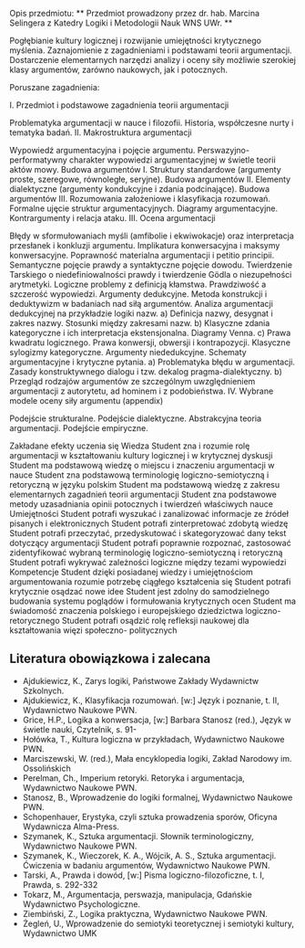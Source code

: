 Opis przedmiotu:
** Przedmiot prowadzony przez dr. hab. Marcina Selingera z Katedry Logiki i Metodologii Nauk WNS UWr. **

Pogłębianie kultury logicznej i rozwijanie umiejętności krytycznego myślenia. Zaznajomienie z zagadnieniami i podstawami teorii argumentacji. Dostarczenie elementarnych narzędzi analizy i oceny siły możliwie szerokiej klasy argumentów, zarówno naukowych, jak i potocznych.

Poruszane zagadnienia:

I. Przedmiot i podstawowe zagadnienia teorii argumentacji

Problematyka argumentacji w nauce i filozofii.
Historia, współczesne nurty i tematyka badań.
II. Makrostruktura argumentacji

Wypowiedź argumentacyjna i pojęcie argumentu. Perswazyjno-performatywny charakter wypowiedzi argumentacyjnej w świetle teorii aktów mowy.
Budowa argumentów I. Struktury standardowe (argumenty proste, szeregowe, równoległe, seryjne).
Budowa argumentów II. Elementy dialektyczne (argumenty kondukcyjne i zdania podcinające).
Budowa argumentów III. Rozumowania założeniowe i klasyfikacja rozumowań.
Formalne ujęcie struktur argumentacyjnych. Diagramy argumentacyjne.
Kontrargumenty i relacja ataku.
III. Ocena argumentacji

Błędy w sformułowaniach myśli (amfibolie i ekwiwokacje) oraz interpretacja przesłanek i konkluzji argumentu. Implikatura konwersacyjna i maksymy konwersacyjne.
Poprawność materialna argumentacji i petitio principii. Semantyczne pojęcie prawdy a syntaktyczne pojęcie dowodu. Twierdzenie Tarskiego o niedefiniowalności prawdy i twierdzenie Gödla o niezupełności arytmetyki.
Logiczne problemy z definicją kłamstwa. Prawdziwość a szczerość wypowiedzi.
Argumenty dedukcyjne. Metoda konstrukcji i deduktywizm w badaniach nad siłą argumentów. Analiza argumentacji dedukcyjnej na przykładzie logiki nazw. a) Definicja nazwy, desygnat i zakres nazwy. Stosunki między zakresami nazw. b) Klasyczne zdania kategoryczne i ich interpretacja ekstensjonalna. Diagramy Venna. c) Prawa kwadratu logicznego. Prawa konwersji, obwersji i kontrapozycji. Klasyczne sylogizmy kategoryczne.
Argumenty niededukcyjne. Schematy argumentacyjne i krytyczne pytania. a) Problematyka błędu w argumentacji. Zasady konstruktywnego dialogu i tzw. dekalog pragma-dialektyczny. b) Przegląd rodzajów argumentów ze szczególnym uwzględnieniem argumentacji z autorytetu, ad hominem i z podobieństwa.
IV. Wybrane modele oceny siły argumentu (appendix)

Podejście strukturalne.
Podejście dialektyczne.
Abstrakcyjna teoria argumentacji.
Podejście empiryczne.



Zakładane efekty uczenia się
Wiedza
Student zna i rozumie rolę argumentacji w kształtowaniu kultury logicznej i w krytycznej dyskusji
Student ma podstawową wiedzę o miejscu i znaczeniu argumentacji w nauce
Student zna podstawową terminologię logiczno-semiotyczną i retoryczną w języku polskim
Student ma podstawową wiedzę z zakresu elementarnych zagadnień teorii argumentacji
Student zna podstawowe metody uzasadniania opinii potocznych i twierdzeń właściwych nauce
Umiejętności
Student potrafi wyszukać i zanalizować informacje ze źródeł pisanych i elektronicznych
Student potrafi zinterpretować zdobytą wiedzę
Student potrafi przeczytać, przedyskutować i skategoryzować dany tekst dotyczący argumentacji
Student potrafi poprawnie rozpoznać, zastosować zidentyfikować wybraną terminologię logiczno-semiotyczną i retoryczną
Student potrafi wykrywać zależności logiczne między tezami wypowiedzi
Kompetencje
Student dzięki posiadanej wiedzy i umiejętnościom argumentowania rozumie potrzebę ciągłego kształcenia się
Student potrafi krytycznie osądzać nowe idee
Student jest zdolny do samodzielnego budowania systemu poglądów i formułowania krytycznych ocen
Student ma świadomość znaczenia polskiego i europejskiego dziedzictwa logiczno- retorycznego
Student potrafi osądzić rolę refleksji naukowej dla kształtowania więzi społeczno- politycznych



## Literatura obowiązkowa i zalecana

* Ajdukiewicz, K., Zarys logiki, Państwowe Zakłady Wydawnictw Szkolnych.
* Ajdukiewicz, K., Klasyfikacja rozumowań. [w:] Język i poznanie, t. II, Wydawnictwo Naukowe PWN.
* Grice, H.P., Logika a konwersacja, [w:] Barbara Stanosz (red.), Język w świetle nauki, Czytelnik, s. 91-
* Hołówka, T., Kultura logiczna w przykładach, Wydawnictwo Naukowe PWN.
* Marciszewski, W. (red.), Mała encyklopedia logiki, Zakład Narodowy im. Ossolińskich
* Perelman, Ch., Imperium retoryki. Retoryka i argumentacja, Wydawnictwo Naukowe PWN.
* Stanosz, B., Wprowadzenie do logiki formalnej, Wydawnictwo Naukowe PWN.
* Schopenhauer, Erystyka, czyli sztuka prowadzenia sporów, Oficyna Wydawnicza Alma-Press.
* Szymanek, K., Sztuka argumentacji. Słownik terminologiczny, Wydawnictwo Naukowe PWN.
* Szymanek, K., Wieczorek, K. A., Wójcik, A. S., Sztuka argumentacji. Ćwiczenia w badaniu argumentów, Wydawnictwo Naukowe PWN.
* Tarski, A., Prawda i dowód, [w:] Pisma logiczno-filozoficzne, t. I, Prawda, s. 292-332
* Tokarz, M., Argumentacja, perswazja, manipulacja, Gdańskie Wydawnictwo Psychologiczne.
* Ziembiński, Z., Logika praktyczna, Wydawnictwo Naukowe PWN.
* Żegleń, U., Wprowadzenie do semiotyki teoretycznej i semiotyki kultury, Wydawnictwo UMK